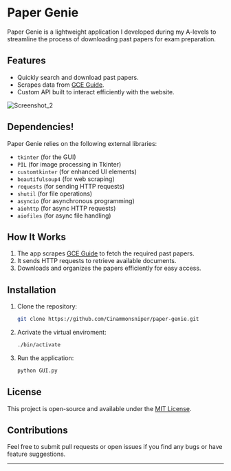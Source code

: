 # Paper Genie

Paper Genie is a lightweight application I developed during my A-levels to streamline the process of downloading past papers for exam preparation.

## Features
- Quickly search and download past papers.
- Scrapes data from [GCE Guide](https://papers.gceguide.cc/).
- Custom API built to interact efficiently with the website.

![Screenshot_2](https://github.com/user-attachments/assets/2a04fc94-dd08-4bd5-ad15-5685a309a801)


## Dependencies!

Paper Genie relies on the following external libraries:

- `tkinter` (for the GUI)
- `PIL` (for image processing in Tkinter)
- `customtkinter` (for enhanced UI elements)
- `beautifulsoup4` (for web scraping)
- `requests` (for sending HTTP requests)
- `shutil` (for file operations)
- `asyncio` (for asynchronous programming)
- `aiohttp` (for async HTTP requests)
- `aiofiles` (for async file handling)

## How It Works
1. The app scrapes [GCE Guide](https://papers.gceguide.cc/) to fetch the required past papers.
2. It sends HTTP requests to retrieve available documents.
3. Downloads and organizes the papers efficiently for easy access.

## Installation
1. Clone the repository:
   ```bash
   git clone https://github.com/Cinammonsniper/paper-genie.git
   ```
2. Acrivate the virtual enviroment:
   ```bash
   ./bin/activate
   ```
2. Run the application:
   ```bash
   python GUI.py
   ```

## License
This project is open-source and available under the [MIT License](LICENSE).

## Contributions
Feel free to submit pull requests or open issues if you find any bugs or have feature suggestions.

---

